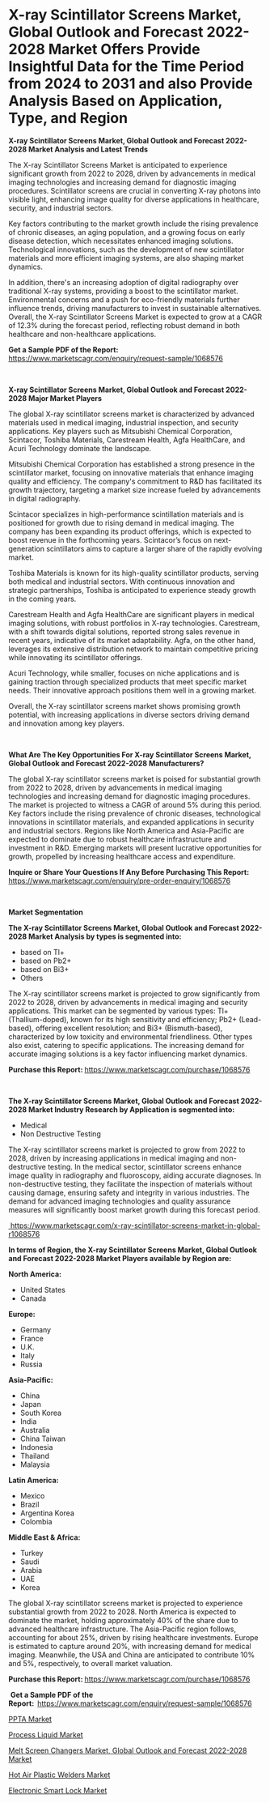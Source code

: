 <p><h1>X-ray Scintillator Screens Market, Global Outlook and Forecast 2022-2028 Market Offers Provide Insightful Data for the Time Period from 2024 to 2031 and also Provide Analysis Based on Application, Type, and Region</h1></p><p><strong>X-ray Scintillator Screens Market, Global Outlook and Forecast 2022-2028 Market Analysis and Latest Trends</strong></p>
<p><p>The X-ray Scintillator Screens Market is anticipated to experience significant growth from 2022 to 2028, driven by advancements in medical imaging technologies and increasing demand for diagnostic imaging procedures. Scintillator screens are crucial in converting X-ray photons into visible light, enhancing image quality for diverse applications in healthcare, security, and industrial sectors. </p><p>Key factors contributing to the market growth include the rising prevalence of chronic diseases, an aging population, and a growing focus on early disease detection, which necessitates enhanced imaging solutions. Technological innovations, such as the development of new scintillator materials and more efficient imaging systems, are also shaping market dynamics. </p><p>In addition, there's an increasing adoption of digital radiography over traditional X-ray systems, providing a boost to the scintillator market. Environmental concerns and a push for eco-friendly materials further influence trends, driving manufacturers to invest in sustainable alternatives. Overall, the X-ray Scintillator Screens Market is expected to grow at a CAGR of 12.3% during the forecast period, reflecting robust demand in both healthcare and non-healthcare applications.</p></p>
<p><strong>Get a Sample PDF of the Report:&nbsp;</strong> <a href="https://www.marketscagr.com/enquiry/request-sample/1068576">https://www.marketscagr.com/enquiry/request-sample/1068576</a></p>
<p>&nbsp;</p>
<p><strong>X-ray Scintillator Screens Market, Global Outlook and Forecast 2022-2028 Major Market Players</strong></p>
<p><p>The global X-ray scintillator screens market is characterized by advanced materials used in medical imaging, industrial inspection, and security applications. Key players such as Mitsubishi Chemical Corporation, Scintacor, Toshiba Materials, Carestream Health, Agfa HealthCare, and Acuri Technology dominate the landscape.</p><p>Mitsubishi Chemical Corporation has established a strong presence in the scintillator market, focusing on innovative materials that enhance imaging quality and efficiency. The company's commitment to R&D has facilitated its growth trajectory, targeting a market size increase fueled by advancements in digital radiography.</p><p>Scintacor specializes in high-performance scintillation materials and is positioned for growth due to rising demand in medical imaging. The company has been expanding its product offerings, which is expected to boost revenue in the forthcoming years. Scintacor’s focus on next-generation scintillators aims to capture a larger share of the rapidly evolving market.</p><p>Toshiba Materials is known for its high-quality scintillator products, serving both medical and industrial sectors. With continuous innovation and strategic partnerships, Toshiba is anticipated to experience steady growth in the coming years.</p><p>Carestream Health and Agfa HealthCare are significant players in medical imaging solutions, with robust portfolios in X-ray technologies. Carestream, with a shift towards digital solutions, reported strong sales revenue in recent years, indicative of its market adaptability. Agfa, on the other hand, leverages its extensive distribution network to maintain competitive pricing while innovating its scintillator offerings.</p><p>Acuri Technology, while smaller, focuses on niche applications and is gaining traction through specialized products that meet specific market needs. Their innovative approach positions them well in a growing market.</p><p>Overall, the X-ray scintillator screens market shows promising growth potential, with increasing applications in diverse sectors driving demand and innovation among key players.</p></p>
<p>&nbsp;</p>
<p><strong>What Are The Key Opportunities For X-ray Scintillator Screens Market, Global Outlook and Forecast 2022-2028 Manufacturers?</strong></p>
<p><p>The global X-ray scintillator screens market is poised for substantial growth from 2022 to 2028, driven by advancements in medical imaging technologies and increasing demand for diagnostic imaging procedures. The market is projected to witness a CAGR of around 5% during this period. Key factors include the rising prevalence of chronic diseases, technological innovations in scintillator materials, and expanded applications in security and industrial sectors. Regions like North America and Asia-Pacific are expected to dominate due to robust healthcare infrastructure and investment in R&D. Emerging markets will present lucrative opportunities for growth, propelled by increasing healthcare access and expenditure.</p></p>
<p><strong>Inquire or Share Your Questions If Any Before Purchasing This Report:</strong> <a href="https://www.marketscagr.com/enquiry/pre-order-enquiry/1068576">https://www.marketscagr.com/enquiry/pre-order-enquiry/1068576</a></p>
<p>&nbsp;</p>
<p><strong>Market Segmentation</strong></p>
<p><strong>The X-ray Scintillator Screens Market, Global Outlook and Forecast 2022-2028 Market Analysis by types is segmented into:</strong></p>
<p><ul><li>based on Tl+</li><li>based on Pb2+</li><li>based on Bi3+</li><li>Others</li></ul></p>
<p><p>The X-ray scintillator screens market is projected to grow significantly from 2022 to 2028, driven by advancements in medical imaging and security applications. This market can be segmented by various types: Tl+ (Thallium-doped), known for its high sensitivity and efficiency; Pb2+ (Lead-based), offering excellent resolution; and Bi3+ (Bismuth-based), characterized by low toxicity and environmental friendliness. Other types also exist, catering to specific applications. The increasing demand for accurate imaging solutions is a key factor influencing market dynamics.</p></p>
<p><strong>Purchase this Report:&nbsp;</strong><a href="https://www.marketscagr.com/purchase/1068576">https://www.marketscagr.com/purchase/1068576</a></p>
<p>&nbsp;</p>
<p><strong>The X-ray Scintillator Screens Market, Global Outlook and Forecast 2022-2028 Market Industry Research by Application is segmented into:</strong></p>
<p><ul><li>Medical</li><li>Non Destructive Testing</li></ul></p>
<p><p>The X-ray scintillator screens market is projected to grow from 2022 to 2028, driven by increasing applications in medical imaging and non-destructive testing. In the medical sector, scintillator screens enhance image quality in radiography and fluoroscopy, aiding accurate diagnoses. In non-destructive testing, they facilitate the inspection of materials without causing damage, ensuring safety and integrity in various industries. The demand for advanced imaging technologies and quality assurance measures will significantly boost market growth during this forecast period.</p></p>
<p><a href="https://www.marketscagr.com/x-ray-scintillator-screens-market-in-global-r1068576">&nbsp;https://www.marketscagr.com/x-ray-scintillator-screens-market-in-global-r1068576</a></p>
<p><strong>In terms of Region, the X-ray Scintillator Screens Market, Global Outlook and Forecast 2022-2028 Market Players available by Region are:</strong></p>
<p>
    <p> <strong> North America: </strong>
        <ul>
            <li>United States</li>
            <li>Canada</li>
        </ul>
        </p> 
    <p> <strong> Europe: </strong>
        <ul>
            <li>Germany</li>
            <li>France</li>
            <li>U.K.</li>
            <li>Italy</li>
            <li>Russia</li>
        </ul>
        </p> 
    <p> <strong> Asia-Pacific: </strong>
        <ul>
            <li>China</li>
            <li>Japan</li>
            <li>South Korea</li>
            <li>India</li>
            <li>Australia</li>
            <li>China Taiwan</li>
            <li>Indonesia</li>
            <li>Thailand</li>
            <li>Malaysia</li>
        </ul>
        </p> 
    <p> <strong> Latin America: </strong>
        <ul>
            <li>Mexico</li>
            <li>Brazil</li>
            <li>Argentina Korea</li>
            <li>Colombia</li>
        </ul>
        </p> 
    <p> <strong> Middle East & Africa: </strong>
        <ul>
            <li>Turkey</li>
            <li>Saudi</li>
            <li>Arabia</li>
            <li>UAE</li>
            <li>Korea</li>
        </ul>
    </p>
    </p>
<p><p>The global X-ray scintillator screens market is projected to experience substantial growth from 2022 to 2028. North America is expected to dominate the market, holding approximately 40% of the share due to advanced healthcare infrastructure. The Asia-Pacific region follows, accounting for about 25%, driven by rising healthcare investments. Europe is estimated to capture around 20%, with increasing demand for medical imaging. Meanwhile, the USA and China are anticipated to contribute 10% and 5%, respectively, to overall market valuation.</p></p>
<p><strong>Purchase this Report: </strong><a href="https://www.marketscagr.com/purchase/1068576">https://www.marketscagr.com/purchase/1068576</a></p>
<p>&nbsp;<strong>Get a Sample PDF of the Report:&nbsp;&nbsp;</strong><a href="https://www.marketscagr.com/enquiry/request-sample/1068576">https://www.marketscagr.com/enquiry/request-sample/1068576</a></p>
<p><strong></strong></p>
<p><p><a href="https://issuu.com/reportprime-2/docs/ppta-market-size-2030.pptx_09c3e6e135c689">PPTA Market</a></p><p><a href="https://issuu.com/reportprime-2/docs/process-liquid-market-size-2030.ppt_4e799a5fd496c4">Process Liquid Market</a></p><p><a href="https://github.com/Krish2023na/Market-Research-Report-List-6/blob/main/melt-screen-changers-market-global-outlook-and-forecast-2022-2028-market.md">Melt Screen Changers Market, Global Outlook and Forecast 2022-2028 Market</a></p><p><a href="https://www.linkedin.com/pulse/future-innovation-global-hot-air-plastic-welders-market-s5dof?trackingId=kq7r3uw4QRuNju3Sl%2Fiqig%3D%3D">Hot Air Plastic Welders Market</a></p><p><a href="https://medium.com/@sean.peake0978/the-electronic-smart-lock-market-has-grown-significantly-as-a-result-of-several-important-causes-b968731bed3a">Electronic Smart Lock Market</a></p></p>
